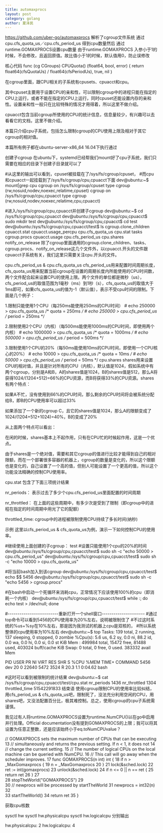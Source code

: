 ```yaml
---
title: automaxprocs
layout: post
category: golang
author: 夏泽民
---
```

https://github.com/uber-go/automaxprocs
解析了cgroup文件系统
通过cpu.cfs_quota_us／cpu.cfs_period_us 得到cpu数量然后
通过runtime.GOMAXPROCS设置cpu数量
由于runtime.GOMAXPROCS 入参小于1的时候，不会修改，且返回原值。故比值小于1的时候，默认值用0，防止误修改

核心代码
func (cg CGroups) CPUQuota() (float64, bool, error) {
return float64(cfsQuotaUs) / float64(cfsPeriodUs), true, nil
｝
<!-- more -->
在cgroup里面，跟CPU相关的子系统有cpusets、cpuacct和cpu。

其中cpuset主要用于设置CPU的亲和性，可以限制cgroup中的进程只能在指定的CPU上运行，或者不能在指定的CPU上运行，同时cpuset还能设置内存的亲和性。设置亲和性一般只在比较特殊的情况才用得着，所以这里不做介绍。

cpuacct包含当前cgroup所使用的CPU的统计信息，信息量较少，有兴趣可以去看看它的文档，这里不做介绍。

本篇只介绍cpu子系统，包括怎么限制cgroup的CPU使用上限及相对于其它cgroup的相对值。

本篇所有例子都在ubuntu-server-x86_64 16.04下执行通过

创建子cgroup
在ubuntu下，systemd已经帮我们mount好了cpu子系统，我们只需要在相应的目录下创建子目录就可以了

#从这里的输出可以看到，cpuset被挂载在了/sys/fs/cgroup/cpuset，
#而cpu和cpuacct一起挂载到了/sys/fs/cgroup/cpu,cpuacct下面
dev@ubuntu:~$ mount|grep cpu
cgroup on /sys/fs/cgroup/cpuset type cgroup (rw,nosuid,nodev,noexec,relatime,cpuset)
cgroup on /sys/fs/cgroup/cpu,cpuacct type cgroup (rw,nosuid,nodev,noexec,relatime,cpu,cpuacct)

#进入/sys/fs/cgroup/cpu,cpuacct并创建子cgroup
dev@ubuntu:~$ cd /sys/fs/cgroup/cpu,cpuacct
dev@ubuntu:/sys/fs/cgroup/cpu,cpuacct$ sudo mkdir test
dev@ubuntu:/sys/fs/cgroup/cpu,cpuacct$ cd test
dev@ubuntu:/sys/fs/cgroup/cpu,cpuacct/test$ ls
cgroup.clone_children  cpuacct.stat   cpuacct.usage_percpu  cpu.cfs_quota_us  cpu.stat           tasks
cgroup.procs           cpuacct.usage  cpu.cfs_period_us     cpu.shares        notify_on_release
除了cgroup里面通用的cgroup.clone_children、tasks、cgroup.procs、notify_on_release这几个文件外，以cpuacct.开头的文件跟cpuacct子系统有关，我们这里只需要关注cpu.开头的文件。

cpu.cfs_period_us & cpu.cfs_quota_us
cfs_period_us用来配置时间周期长度，cfs_quota_us用来配置当前cgroup在设置的周期长度内所能使用的CPU时间数，两个文件配合起来设置CPU的使用上限。两个文件的单位都是微秒（us），cfs_period_us的取值范围为1毫秒（ms）到1秒（s），cfs_quota_us的取值大于1ms即可，如果cfs_quota_us的值为-1（默认值），表示不受cpu时间的限制。下面是几个例子：

1.限制只能使用1个CPU（每250ms能使用250ms的CPU时间）
    # echo 250000 > cpu.cfs_quota_us /* quota = 250ms */
    # echo 250000 > cpu.cfs_period_us /* period = 250ms */

2.限制使用2个CPU（内核）（每500ms能使用1000ms的CPU时间，即使用两个内核）
    # echo 1000000 > cpu.cfs_quota_us /* quota = 1000ms */
    # echo 500000 > cpu.cfs_period_us /* period = 500ms */

3.限制使用1个CPU的20%（每50ms能使用10ms的CPU时间，即使用一个CPU核心的20%）
    # echo 10000 > cpu.cfs_quota_us /* quota = 10ms */
    # echo 50000 > cpu.cfs_period_us /* period = 50ms */
cpu.shares
shares用来设置CPU的相对值，并且是针对所有的CPU（内核），默认值是1024，假如系统中有两个cgroup，分别是A和B，A的shares值是1024，B的shares值是512，那么A将获得1024/(1204+512)=66%的CPU资源，而B将获得33%的CPU资源。shares有两个特点：

如果A不忙，没有使用到66%的CPU时间，那么剩余的CPU时间将会被系统分配给B，即B的CPU使用率可以超过33%

如果添加了一个新的cgroup C，且它的shares值是1024，那么A的限额变成了1024/(1204+512+1024)=40%，B的变成了20%

从上面两个特点可以看出：

在闲的时候，shares基本上不起作用，只有在CPU忙的时候起作用，这是一个优点。

由于shares是一个绝对值，需要和其它cgroup的值进行比较才能得到自己的相对限额，而在一个部署很多容器的机器上，cgroup的数量是变化的，所以这个限额也是变化的，自己设置了一个高的值，但别人可能设置了一个更高的值，所以这个功能没法精确的控制CPU使用率。

cpu.stat
包含了下面三项统计结果

nr_periods： 表示过去了多少个cpu.cfs_period_us里面配置的时间周期

nr_throttled： 在上面的这些周期中，有多少次是受到了限制（即cgroup中的进程在指定的时间周期中用光了它的配额）

throttled_time: cgroup中的进程被限制使用CPU持续了多长时间(纳秒)

示例
这里以cfs_period_us & cfs_quota_us为例，演示一下如何控制CPU的使用率。

#继续使用上面创建的子cgroup： test
#设置只能使用1个cpu的20%的时间
dev@ubuntu:/sys/fs/cgroup/cpu,cpuacct/test$ sudo sh -c "echo 50000 > cpu.cfs_period_us"
dev@ubuntu:/sys/fs/cgroup/cpu,cpuacct/test$ sudo sh -c "echo 10000 > cpu.cfs_quota_us"

#将当前bash加入到该cgroup
dev@ubuntu:/sys/fs/cgroup/cpu,cpuacct/test$ echo $$
5456
dev@ubuntu:/sys/fs/cgroup/cpu,cpuacct/test$ sudo sh -c "echo 5456 > cgroup.procs"

#在bash中启动一个死循环来消耗cpu，正常情况下应该使用100%的cpu（即消耗一个内核）
dev@ubuntu:/sys/fs/cgroup/cpu,cpuacct/test$ while :; do echo test > /dev/null; done

#--------------------------重新打开一个shell窗口----------------------
#通过top命令可以看到5456的CPU使用率为20%左右，说明被限制住了
#不过这时系统的%us+%sy在10%左右，那是因为我测试的机器上cpu是双核的，
#所以系统整体的cpu使用率为10%左右
dev@ubuntu:~$ top
Tasks: 139 total,   2 running, 137 sleeping,   0 stopped,   0 zombie
%Cpu(s):  5.6 us,  6.2 sy,  0.0 ni, 88.2 id,  0.0 wa,  0.0 hi,  0.0 si,  0.0 st
KiB Mem :   499984 total,    15472 free,    81488 used,   403024 buff/cache
KiB Swap:        0 total,        0 free,        0 used.   383332 avail Mem

  PID USER      PR  NI    VIRT    RES    SHR S  %CPU %MEM     TIME+ COMMAND
 5456 dev       20   0   22640   5472   3524 R  20.3  1.1   0:04.62 bash

#这时可以看到被限制的统计结果
dev@ubuntu:~$ cat /sys/fs/cgroup/cpu,cpuacct/test/cpu.stat
nr_periods 1436
nr_throttled 1304
throttled_time 51542291833
结束语
使用cgroup限制CPU的使用率比较纠结，用cfs_period_us & cfs_quota_us吧，限制死了，没法充分利用空闲的CPU，用shares吧，又没法配置百分比，极其难控制。总之，使用cgroup的cpu子系统需谨慎。


我见过有人将runtime.GOMAXPROCS设置为runtime.NumCPU()以在go中启用并行处理。Official documentation没有提到GOMAXPROCS的上限；我可以将其设置为任意正整数，还是应该始终小于eq.toNumCPUvalue？


// GOMAXPROCS sets the maximum number of CPUs that can be executing
13  // simultaneously and returns the previous setting.  If n < 1, it does not
14  // change the current setting.
15  // The number of logical CPUs on the local machine can be queried with NumCPU.
16  // This call will go away when the scheduler improves.
17  func GOMAXPROCS(n int) int {
18      if n > _MaxGomaxprocs {
19          n = _MaxGomaxprocs
20      }
21      lock(&sched.lock)
22      ret := int(gomaxprocs)
23      unlock(&sched.lock)
24      if n <= 0 || n == ret {
25          return ret
26      }
27  
28      stopTheWorld("GOMAXPROCS")
29  
30      // newprocs will be processed by startTheWorld
31      newprocs = int32(n)
32  
33      startTheWorld()
34      return ret
35  }


获取cpu核数

sysctl hw
sysctl hw.physicalcpu
sysctl hw.logicalcpu
分别输出

hw.physicalcpu: 2
hw.logicalcpu: 4
